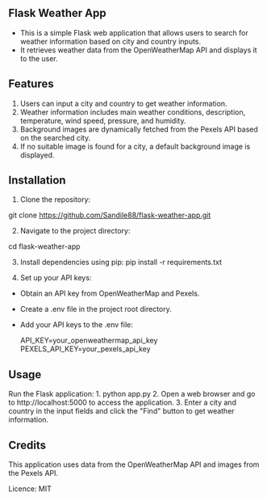 ## Flask Weather App
- This is a simple Flask web application that allows users to search for weather information based on city and country inputs. 
- It retrieves weather data from the OpenWeatherMap API and displays it to the user.

## Features

1. Users can input a city and country to get weather information.
2. Weather information includes main weather conditions, description, temperature, wind speed, pressure, and humidity.
3. Background images are dynamically fetched from the Pexels API based on the searched city.
4. If no suitable image is found for a city, a default background image is displayed.


## Installation
1. Clone the repository:

git clone https://github.com/Sandile88/flask-weather-app.git

2. Navigate to the project directory:

cd flask-weather-app


3. Install dependencies using pip:
pip install -r requirements.txt

4. Set up your API keys:

- Obtain an API key from OpenWeatherMap and Pexels.
- Create a .env file in the project root directory.
- Add your API keys to the .env file:

    API_KEY=your_openweathermap_api_key
    PEXELS_API_KEY=your_pexels_api_key


## Usage
Run the Flask application:
    1. python app.py
    2. Open a web browser and go to http://localhost:5000 to access the application.
    3. Enter a city and country in the input fields and click the "Find" button to get weather information.


## Credits
This application uses data from the OpenWeatherMap API and images from the Pexels API.

Licence:
MIT






